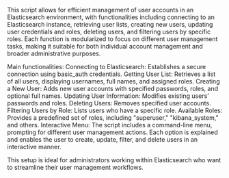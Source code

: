 This script allows for efficient management of user accounts in an Elasticsearch environment, with functionalities including connecting to an Elasticsearch instance, retrieving user lists, creating new users, updating user credentials and roles, deleting users, and filtering users by specific roles. Each function is modularized to focus on different user management tasks, making it suitable for both individual account management and broader administrative purposes.

Main functionalities:
Connecting to Elasticsearch: Establishes a secure connection using basic_auth credentials.
Getting User List: Retrieves a list of all users, displaying usernames, full names, and assigned roles.
Creating a New User: Adds new user accounts with specified passwords, roles, and optional full names.
Updating User Information: Modifies existing users’ passwords and roles.
Deleting Users: Removes specified user accounts.
Filtering Users by Role: Lists users who have a specific role.
Available Roles: Provides a predefined set of roles, including "superuser," "kibana_system," and others.
Interactive Menu:
The script includes a command-line menu, prompting for different user management actions. Each option is explained and enables the user to create, update, filter, and delete users in an interactive manner.

This setup is ideal for administrators working within Elasticsearch who want to streamline their user management workflows.
